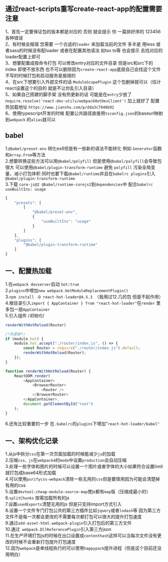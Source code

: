 ## 通过react-scripts重写create-react-app的配置需要注意 
1、首先一定要保证包的版本都是对应的 否则 就会提示 你 一篇排好序的 123456各种错误<br>
2、有时候会报错 您需要 一个合适的`loader` 来加载当前的文件 多半是 用less 或者sass的时候没有配loader 或者在配置其他语法 如tsx ts等 也会提示 去找对应的loader配置上即可<br>
3、想要配置成按命令打包 可以修改entry对应的文件目录 但是src和src下的index 即使不放东西 也不可以删除因为`create-react-app`底层自己会找这个文件 不写的时候打包和启动服务是报错的<br>
4、在src下想要引入外部文件的话 `ModuleScopePlugin` 这个包删掉就可以（估计react设置这个的目的 就是不让你乱引入目录）<br>
5、如果自己搭建的脚手架 没有热更新的话 可能是在`entry`少放了 r`equire.resolve('react-dev-utils/webpackHotDevClient')` 加上就好了 配置热加载地址 `https://www.jianshu.com/p/dda3c7940b92 `<br>
6、使用typescript开发的时候 配置公共路径直接用`tsconfig.json`的baseurl映射到`webpack` 的`alias`就可以

## babel
1.`@babel/preset-env` 转化es6但是有一些新的语法不能转化 例如 `Generator`函数 和`Array.From`等方法 <br>
2.想要转换这些方法可以用`@babel/polyfill` 但是使用`@babel/polyfill`会导致包很大 可以使用`@babel/plugin-transform-runtime` 避免 `polyfill` 污染全局变量，减小打包体积 同时也要下载`@babel/runtime`并且在`babelrc plugins`引入 `@babel/plugin-transform-runtime`<br>
3.下载 `core-js@2 @babel/runtime-corejs2`到`dependencies`中 配合`babelrc useBuiltIns: usage`
 

```javascript
{
    "presets": [
        [
            "@babel/preset-env",
            {
                "useBuiltIns": "usage"
            }
        ]
    ],
    "plugins": [
        "@babel/plugin-transform-runtime"
    ]
}
```


## 一、配置热加载
1.在`webpack devserver`启动 `hot:true` <br>
2.`plugins`中增加`new webpack.HotModuleReplacementPlugin()`<br>
3.`npm install -D react-hot-loader@4.5.3 `（我用过12.几的包 但是不起作用）<br>
4.根目录引入`import { AppContainer } from "react-hot-loader"`在`render` 里多包一层`AppContainer`<br>
5.引入组件 /*初始化*/
```javascript
renderWithHotReload(Router)
```

```javascript
/*热更新*/
if (module.hot) {
    module.hot.accept("./router/index.js", () => {
        const Router = require("./router/index.js").default;
        renderWithHotReload(Router);
    });
}

function renderWithHotReload(Router) {
    ReactDOM.render(
        <AppContainer>
            <BrowserRouter>
                <Router />
            </BrowserRouter>
        </AppContainer>,
        document.getElementById("root")
    );
}
```
6.还有比较重要的一步 在`.babelrc`的`plugins`下增加"`react-hot-loader/babel"`





## 一、架构优化记录
1.从js中拆分`css`在第一次页面加载的时候能减少`js`的加载<br>
2.压缩`css，js`在`webpack4`的`mode`中设置`production`会自动压缩<br>
3.处理一些字体和图片的时候可以设置一个图片或者字体的大小如果符合设置limit就打包成base64形式加载<br>
4.可以使用`purifycss-webpack`清除一些无用的`css`但是要慎用因为可能会清楚掉有用的css<br>
5.设置`devtool:cheap-module-source-map`使js都有`map`版（压缩成最小的）<br>
6.`splitChunks` 按需加载所有的js<br>
7.设置`usedExports`清楚无用的js 但是只支持import方式引入<br>
8.设置一个文件专门打包公共的第三方插件比如`jquery`或者`lodash`等 因为第三方文件不是每一次都会更改的不需要每次都打包可以很大的提升打包速度 <br>
9.通过`add-asset-html-webpack-plugin`引入打包后的第三方文件<br>
10.通过` webpack.DllReferencePlugin`引入第三方json<br>
11.在生产环境打包js的时候在出口设置成`contenthash`这样可以当每次文件没有更改的时候不会重新打包提升打包速度<br>
12.因为`webpack`是单线程执行的可以使用`happypack`提升进程（但是这个目前还没用明白）